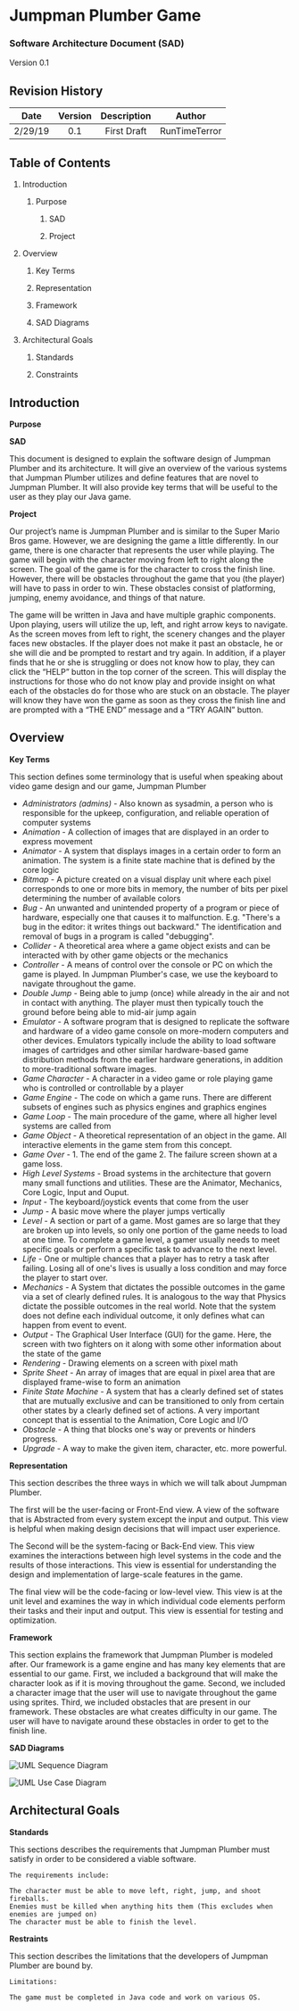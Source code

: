 # Jumpman Plumber Game

### Software Architecture Document (SAD)
Version 0.1 

## Revision History

| Date    | Version   | Description   | Author   |
|:-------:|:---------:|:-------------:|:-------------:|
| 2/29/19 | 0.1       | First Draft   |  RunTimeTerror |

## Table of Contents

1. Introduction
    
    1. Purpose

        1. SAD

        2. Project

2. Overview
    
    1. Key Terms

    2. Representation
    
    3. Framework

    4. SAD Diagrams

3. Architectural Goals

    1. Standards
       
    2. Constraints
    
    
## Introduction

**Purpose**


**SAD**

This document is designed to explain the software design of Jumpman Plumber
and its architecture. It will give an overview of the various systems
that Jumpman Plumber utilizes and define features that are novel to Jumpman Plumber. 
It will also provide key terms that will be useful to the user as they play our Java game. 


**Project**

Our project’s name is Jumpman Plumber and is similar to the Super Mario Bros game. However, we are designing the game a little differently. In our game, there is one character that represents the user while playing. The game will begin with the character moving from left to right along the screen. The goal of the game is for the character to cross the finish line. However, there will be obstacles throughout the game that you (the player) will have to pass in order to win. These obstacles consist of platforming, jumping, enemy avoidance, and things of that nature. 


The game will be written in Java and have multiple graphic components. Upon playing, users will utilize the up, left, and right arrow keys to navigate. As the screen moves from left to right, the scenery changes and the player faces new obstacles. If the player does not make it past an obstacle, he or she will die and be prompted to restart and try again. In addition, if a player finds that he or she is struggling or does not know how to play, they can click the “HELP” button in the top corner of the screen. This will display the instructions for those who do not know play and provide insight on what each of the obstacles do for those who are stuck on an obstacle. The player will know they have won the game as soon as they cross the finish line and are prompted with a “THE END” message and a “TRY AGAIN” button. 


## Overview

**Key Terms**

This section defines some terminology that is useful when speaking
about video game design and our game, Jumpman Plumber

- *Administrators (admins)* - Also known as sysadmin, a person who is responsible for the upkeep, configuration, and reliable operation of computer systems
- *Animation* - A collection of images that are displayed in an order to 
express movement
- *Animator* - A system that displays images in a certain order to 
form an animation. The system is a finite state machine that is defined by the
core logic
- *Bitmap* - A picture created on a visual display unit where each pixel corresponds to one or more bits in memory, the number of bits per pixel determining the number of available colors
- *Bug* - An unwanted and unintended property of a program or piece of hardware, especially one that causes it to malfunction. E.g. "There's a bug in the editor: it writes things out backward." The identification and removal of bugs in a program is called "debugging".
- *Collider* - A theoretical area where a game object exists and can
be interacted with by other game objects or the mechanics
- *Controller* - A means of control over the console or PC on which the game is played. In Jumpman Plumber's case, we use the keyboard to navigate throughout the game.
- *Double Jump* - Being able to jump (once) while already in the air and not in contact with anything. The player must then typically touch the ground before being able to mid-air jump again
- *Emulator* - A software program that is designed to replicate the software and hardware of a video game console on more-modern computers and other devices. Emulators typically include the ability to load software images of cartridges and other similar hardware-based game distribution methods from the earlier hardware generations, in addition to more-traditional software images.
- *Game Character* - A character in a video game or role playing game who is controlled or controllable by a player
- *Game Engine* - The code on which a game runs. There are different subsets of engines such as physics engines and graphics engines
- *Game Loop* - The main procedure of the game, where all higher level
systems are called from
- *Game Object* - A theoretical representation of an object in the game.
All interactive elements in the game stem from this concept.
- *Game Over* - 1.  The end of the game 2.  The failure screen shown at a game loss.
- *High Level Systems* - Broad systems in the architecture that govern many
small functions and utilities. These are the Animator, Mechanics, Core Logic, Input and Ouput.
- *Input* - The keyboard/joystick events that come from the user
- *Jump* - A basic move where the player jumps vertically
- *Level* - A section or part of a game. Most games are so large that they are broken up into levels, so only one portion of the game needs to load at one time. To complete a game level, a gamer usually needs to meet specific goals or perform a specific task to advance to the next level.
- *Life* - One or multiple chances that a player has to retry a task after failing. Losing all of one's lives is usually a loss condition and may force the player to start over.
- *Mechanics* - A System that dictates the possible outcomes in the game via a set of clearly defined rules.
It is analogous to the way that Physics dictate the possible outcomes in the 
real world. Note that the system does not define each individual outcome,
it only defines what can happen from event to event.
- *Output* - The Graphical User Interface (GUI) for the game. Here, the screen with
two fighters on it along with some other information about the state of the game
- *Rendering* - Drawing elements on a screen with pixel math
- *Sprite Sheet* - An array of images that are equal in pixel area
that are displayed frame-wise to form an animation
- *Finite State Machine* - A system that has a clearly defined set of
states that are mutually exclusive and can be transitioned to only from 
certain other states by a clearly defined set of actions. A very important
concept that is essential to the Animation, Core Logic and I/O 
- *Obstacle* - A thing that blocks one's way or prevents or hinders progress.
- *Upgrade* - A way to make the given item, character, etc. more powerful.


**Representation**

This section describes the three ways in which we will talk about Jumpman Plumber.

The first will be the user-facing or Front-End view. A view of the software
that is Abstracted from every system except the input and output. This view
is helpful when making design decisions that will impact user experience.

The Second will be the system-facing or Back-End view. This view examines
the interactions between high level systems in the code and the results of 
those interactions. This view is essential for understanding the design and implementation
of large-scale features in the game.

The final view will be the code-facing or low-level view. This view is at the unit level
and examines the way in which individual code elements perform their tasks and their input and
output. This view is essential for testing and optimization.


**Framework**

This section explains the framework that Jumpman Plumber is modeled after. Our framework is a game engine and has many key elements that are essential to our game. First, we included a background that will make the character look as if it is moving throughout the game. Second, we included a character image that the user will use to navigate throughout the game using sprites. Third, we included obstacles that are present in our framework. These obstacles are what creates difficulty in our game. The user will have to navigate around these obstacles in order to get to the finish line.


**SAD Diagrams**

![UML Sequence Diagram](../images/UMLSequenceDiagram.png)


![UML Use Case Diagram](../images/UMLUseCase.png)


## Architectural Goals

**Standards**

This sections describes the requirements that Jumpman Plumber must satisfy in order to be considered a viable
software. 

	The requirements include: 

	The character must be able to move left, right, jump, and shoot fireballs. 
	Enemies must be killed when anything hits them (This excludes when enemies are jumped on) 
	The character must be able to finish the level.

**Restraints**

This section describes the limitations that the developers of Jumpman Plumber are bound by.

	Limitations:

	The game must be completed in Java code and work on various OS.
